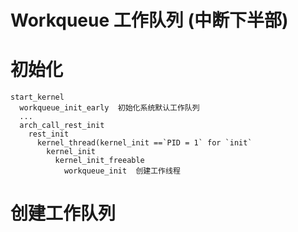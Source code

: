 Workqueue 工作队列 (中断下半部)
===========================


# 初始化

```
start_kernel
  workqueue_init_early	初始化系统默认工作队列
  ...
  arch_call_rest_init
    rest_init
      kernel_thread(kernel_init	==`PID = 1` for `init`
        kernel_init
          kernel_init_freeable
            workqueue_init	创建工作线程
```

# 创建工作队列



